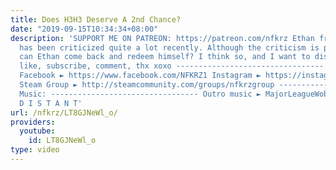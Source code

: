 ```yaml
---
title: Does H3H3 Deserve A 2nd Chance?
date: "2019-09-15T10:34:34+08:00"
description: 'SUPPORT ME ON PATREON: https://patreon.com/nfkrz Ethan from H3H3Productions
  has been criticized quite a lot recently. Although the criticism is pretty justified,
  can Ethan come back and redeem himself? I think so, and I want to discuss why. Smash
  like, subscribe, comment, thx xoxo --------------------------------- Twitch ► http://www.twitch.tv/nfkrz
  Facebook ► https://www.facebook.com/NFKRZ1 Instagram ► https://instagram.com/roman_nfkrz/
  Steam Group ► http://steamcommunity.com/groups/nfkrzgroup ---------------------------------
  Music: --------------------------------- Outro music ► MajorLeagueWobs/Holder -
  D I S T A N T'
url: /nfkrz/LT8GJNeWl_o/
providers:
  youtube:
    id: LT8GJNeWl_o
type: video
---
```


